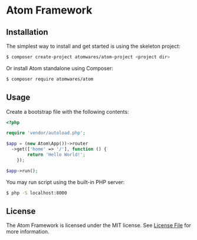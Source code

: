 # Atom Framework

## Installation

The simplest way to install and get started is using the skeleton project:
```bash
$ composer create-project atomwares/atom-project <project dir>
```
Or install Atom standalone using Composer:
```bash
$ composer require atomwares/atom
```

## Usage

Create a bootstrap file with the following contents:
```php
<?php

require 'vendor/autoload.php';

$app = (new Atom\App())->router
  ->get(['home' => '/'], function () {
        return 'Hello World!';
    });

$app->run();
```

You may run script using the built-in PHP server:
```bash
$ php -S localhost:8000
```

## License

The Atom Framework is licensed under the MIT license. See [License File](LICENSE.md) for more information.
